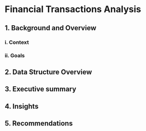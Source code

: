 # Financial Transactions Analysis

## 1. Background and Overview
### i. Context 
### ii. Goals

## 2. Data Structure Overview

## 3. Executive summary 


## 4. Insights

## 5. Recommendations 
